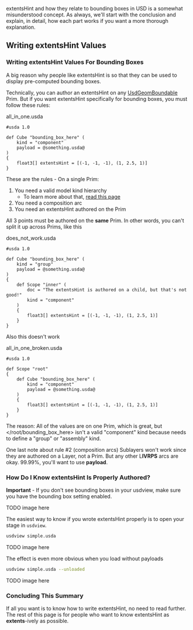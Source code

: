 extentsHint and how they relate to bounding boxes in USD is a somewhat
misunderstood concept. As always, we'll start with the conclusion and
explain, in detail, how each part works if you want a more thorough
explanation.


## Writing extentsHint Values
### Writing extentsHint Values For Bounding Boxes

A big reason why people like extentsHint is so that they can be used to
display pre-computed bounding boxes.

Technically, you can author an extentsHint on any [UsdGeomBoundable](https://graphics.pixar.com/usd/docs/api/class_usd_geom_boundable.html) Prim.
But if you want extentsHint specifically for bounding boxes, you must follow these rules:

all_in_one.usda
```usda
#usda 1.0

def Cube "bounding_box_here" (
    kind = "component"
    payload = @something.usda@
)
{
    float3[] extentsHint = [(-1, -1, -1), (1, 2.5, 1)]
}
```

These are the rules - On a single Prim:

1. You need a valid model kind hierarchy
    - To learn more about that, [read this page](../model_hierarchy_validity)
2. You need a composition arc
3. You need an extentsHint authored on the Prim

All 3 points must be authored on the **same** Prim. In other words, you
can't split it up across Prims, like this

does_not_work.usda
```usda
#usda 1.0

def Cube "bounding_box_here" (
    kind = "group"
    payload = @something.usda@
)
{
    def Scope "inner" (
		doc = "The extentsHint is authored on a child, but that's not good!"
        kind = "component"
    )
    {
        float3[] extentsHint = [(-1, -1, -1), (1, 2.5, 1)]
    }
}
```

Also this doesn't work


all_in_one_broken.usda
```usda
#usda 1.0

def Scope "root"
{
	def Cube "bounding_box_here" (
		kind = "component"
		payload = @something.usda@
	)
	{
		float3[] extentsHint = [(-1, -1, -1), (1, 2.5, 1)]
	}
}
```

The reason: All of the values are on one Prim, which is great, but
</root/bounding_box_here> isn't a valid "component" kind because </root>
needs to define a "group" or "assembly" kind.

One last note about rule #2 (composition arcs)
Sublayers won't work since they are authored on a Layer, not a Prim. But
any other L**IVRPS** arcs are okay. 99.99%, you'll want to use **payload**.


### How Do I Know extentsHint Is Properly Authored?

**Important** - If you don't see bounding boxes in your usdview, make sure you
have the bounding box setting enabled.

TODO image here

The easiest way to know if you wrote extentsHint properly is to open your stage in `usdview`.

```sh
usdview simple.usda
```

TODO image here

The effect is even more obvious when you load without payloads

```sh
usdview simple.usda --unloaded
```

TODO image here


### Concluding This Summary

If all you want is to know how to write extentsHint, no need to read further. The rest of this page is for people who want to know extentsHint as **extents**-ively as possible.
